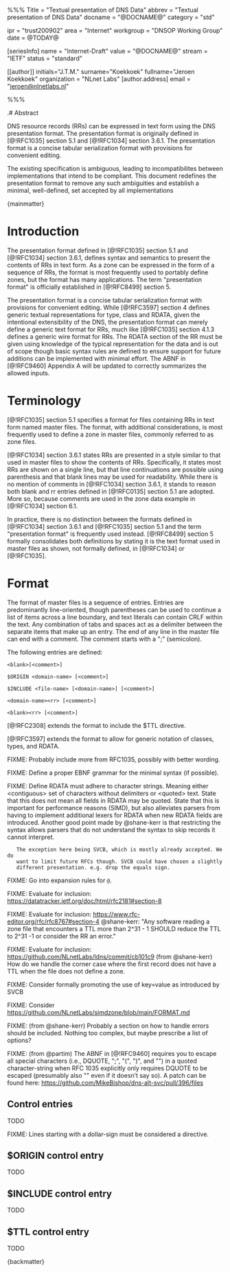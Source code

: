 %%%
Title = "Textual presentation of DNS Data"
abbrev = "Textual presentation of DNS Data"
docname = "@DOCNAME@"
category = "std"

ipr = "trust200902"
area = "Internet"
workgroup = "DNSOP Working Group"
date = @TODAY@

[seriesInfo]
name = "Internet-Draft"
value = "@DOCNAME@"
stream = "IETF"
status = "standard"

[[author]]
initials="J.T.M."
surname="Koekkoek"
fullname="Jeroen Koekkoek"
organization = "NLnet Labs"
  [author.address]
  email = "jeroen@nlnetlabs.nl"

%%%

.# Abstract

DNS resource records (RRs) can be expressed in text form using the DNS
presentation format. The presentation format is originally defined in
[@!RFC1035] section 5.1 and [@!RFC1034] section 3.6.1. The presentation format
is a concise tabular serialization format with provisions for convenient
editing.

The existing specification is ambiguous, leading to incompatibilites between
implementations that intend to be compliant. This document redefines the
presentation format to remove any such ambiguities and establish a minimal,
well-defined, set accepted by all implementations

{mainmatter}


# Introduction

The presentation format defined in [@!RFC1035] section 5.1 and [@!RFC1034]
section 3.6.1, defines syntax and semantics to present the contents of RRs in
text form. As a zone can be expressed in the form of a sequence of RRs, the
format is most frequently used to portably define zones, but the format has
many applications. The term "presentation format" is officially established in
[@!RFC8499] section 5.

The presentation format is a concise tabular serialization format with
provisions for convenient editing. While [@!RFC3597] section 4 defines generic
textual representations for type, class and RDATA, given the intentional
extensibility of the DNS, the presentation format can merely define a generic
text format for RRs, much like [@!RFC1035] section 4.1.3 defines a generic
wire format for RRs. The RDATA section of the RR must be given using knowledge
of the typical representation for the data and is out of scope though basic
syntax rules are defined to ensure support for future additions can be
implemented with minimal effort. The ABNF in [@!RFC9460] Appendix A
will be updated to correctly summarizes the allowed inputs.


# Terminology

[@!RFC1035] section 5.1 specifies a format for files containing RRs in text
form named master files. The format, with additional considerations, is most
frequently used to define a zone in master files, commonly referred to as zone
files.

[@!RFC1034] section 3.6.1 states RRs are presented in a style similar to that
used in master files to show the contents of RRs. Specifically, it states most
RRs are shown on a single line, but that line continuations are possible using
parenthesis and that blank lines may be used for readability. While there is
no mention of comments in [@!RFC1034] section 3.6.1, it stands to reason both
blank and rr entries defined in [@!RFC0135] section 5.1 are adopted. More so,
because comments are used in the zone data example in [@!RFC1034] section 6.1.

In practice, there is no distinction between the formats defined in
[@!RFC1034] section 3.6.1 and [@!RFC1035] section 5.1 and the term
"presentation format" is frequently used instead. [@!RFC8499] section 5
formally consolidates both definitions by stating it is the text format used
in master files as shown, not formally defined, in [@!RFC1034] or [@!RFC1035].


# Format

The format of master files is a sequence of entries. Entries are predominantly
line-oriented, though parentheses can be used to continue a list of items
across a line boundary, and text literals can contain CRLF within the text.
Any combination of tabs and spaces act as a delimiter between the separate
items that make up an entry.  The end of any line in the master file can end
with a comment.  The comment starts with a ";" (semicolon).

The following entries are defined:

    <blank>[<comment>]

    $ORIGIN <domain-name> [<comment>]

    $INCLUDE <file-name> [<domain-name>] [<comment>]

    <domain-name><rr> [<comment>]

    <blank><rr> [<comment>]

[@!RFC2308] extends the format to include the $TTL directive.

[@!RFC3597] extends the format to allow for generic notation of classes, types, and RDATA.

FIXME: Probably include more from RFC1035, possibly with better wording.

FIXME: Define a proper EBNF grammar for the minimal syntax (if possible).

FIXME: Define RDATA must adhere to character strings. Meaning either
       \<contiguous\> set of characters without delimiters or \<quoted\> text.
       State that this does not mean all fields in RDATA may be quoted. State
       that this is important for performance reasons (SIMD), but also
       alleviates parsers from having to implement additional lexers for
       RDATA when new RDATA fields are introduced. Another good point made by
       @shane-kerr is that restricting the syntax allows parsers that do not
       understand the syntax to skip records it cannot interpret.

       The exception here being SVCB, which is mostly already accepted. We do
       want to limit future RFCs though. SVCB could have chosen a slightly
       different presentation. e.g. drop the equals sign.


FIXME: Go into expansion rules for `@`.

FIXME: Evaluate for inclusion: https://datatracker.ietf.org/doc/html/rfc2181#section-8

FIXME: Evaluate for inclusion: https://www.rfc-editor.org/rfc/rfc8767#section-4
       @shane-kerr: "Any software reading a zone file that encounters a TTL
                     more than 2^31 - 1 SHOULD reduce the TTL to 2^31 -1 or
                     consider the RR an error."

FIXME: Evaluate for inclusion: https://github.com/NLnetLabs/ldns/commit/cb101c9
       (from @shane-kerr) How do we handle the corner case where the first
       record does not have a TTL when the file does not define a zone.

FIXME: Consider formally promoting the use of key=value as introduced by SVCB

FIXME: Consider https://github.com/NLnetLabs/simdzone/blob/main/FORMAT.md

FIXME: (from @shane-kerr) Probably a section on how to handle errors should be
       included. Nothing too complex, but maybe prescribe a list of options?

FIXME: (from @partim) The ABNF in [@!RFC9460] requires you to escape all
       special characters (i.e., DQUOTE, ";", "(", ")", and "\") in a quoted
       character-string when RFC 1035 explicitly only requires DQUOTE to be
       escaped (presumably also "\" even if it doesn’t say so). A patch can
       be found here: https://github.com/MikeBishop/dns-alt-svc/pull/396/files


## Control entries

TODO

FIXME: Lines starting with a dollar-sign must be considered a directive.


## $ORIGIN control entry

TODO

## $INCLUDE control entry

TODO

## $TTL control entry

TODO

{backmatter}
